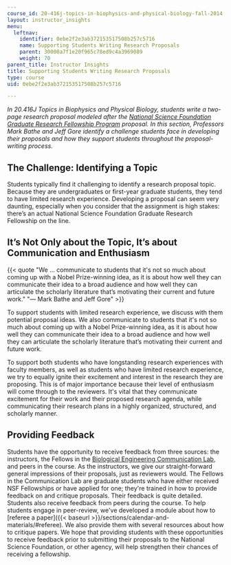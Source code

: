 ```yaml
---
course_id: 20-416j-topics-in-biophysics-and-physical-biology-fall-2014
layout: instructor_insights
menu:
  leftnav:
    identifier: 0ebe2f2e3ab372153517508b257c5716
    name: Supporting Students Writing Research Proposals
    parent: 30000a7f1e20f965c78ed9c4a3969089
    weight: 70
parent_title: Instructor Insights
title: Supporting Students Writing Research Proposals
type: course
uid: 0ebe2f2e3ab372153517508b257c5716

---
```


_In 20.416J Topics in Biophysics and Physical Biology, students write a two-page research proposal modeled after the [National Science Foundation Graduate Research Fellowship Program](https://www.nsfgrfp.org/) proposal. In this section, Professors Mark Bathe and Jeff Gore identify a challenge students face in developing their proposals and how they support students throughout the proposal-writing process._

The Challenge: Identifying a Topic
----------------------------------

Students typically find it challenging to identify a research proposal topic. Because they are undergraduates or first-year graduate students, they tend to have limited research experience. Developing a proposal can seem very daunting, especially when you consider that the assignment is high stakes: there’s an actual National Science Foundation Graduate Research Fellowship on the line.

It’s Not Only about the Topic, It’s about Communication and Enthusiasm
----------------------------------------------------------------------

{{< quote "We … communicate to students that it's not so much about coming up with a Nobel Prize-winning idea, as it is about how well they can communicate their idea to a broad audience and how well they can articulate the scholarly literature that’s motivating their current and future work." "— Mark Bathe and Jeff Gore" >}}

To support students with limited research experience, we discuss with them potential proposal ideas. We also communicate to students that it's not so much about coming up with a Nobel Prize-winning idea, as it is about how well they can communicate their idea to a broad audience and how well they can articulate the scholarly literature that’s motivating their current and future work.

To support both students who have longstanding research experiences with faculty members, as well as students who have limited research experience, we try to equally ignite their excitement and interest in the research they are proposing. This is of major importance because their level of enthusiasm will come through to the reviewers. It's vital that they communicate excitement for their work and their proposed research agenda, while communicating their research plans in a highly organized, structured, and scholarly manner. 

Providing Feedback
------------------

Students have the opportunity to receive feedback from three sources: the instructors, the Fellows in the [Biological Engineering Communication Lab](https://be.mit.edu/communicationlab), and peers in the course. As the instructors, we give our straight-forward general impressions of their proposals, just as reviewers would. The Fellows in the Communication Lab are graduate students who have either received NSF Fellowships or have applied for one; they're trained in how to provide feedback on and critique proposals. Their feedback is quite detailed. Students also receive feedback from peers during the course. To help students engage in peer-review, we've developed a module about how to [referee a paper]({{< baseurl >}}/sections/calendar-and-materials/#referee). We also provide them with several resources about how to critique papers. We hope that providing students with these opportunities to receive feedback prior to submitting their proposals to the National Science Foundation, or other agency, will help strengthen their chances of receiving a fellowship.